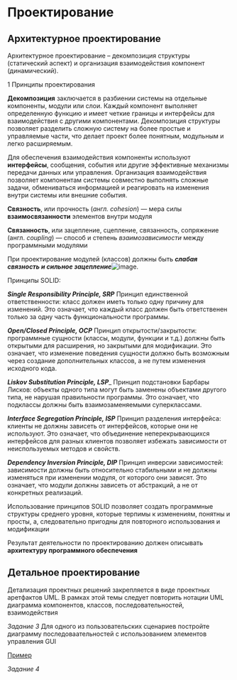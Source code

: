# Проектирование

## Архитектурное проектирование

Архитектурное проектирование – декомпозиция структуры (статический аспект) и организация взаимодействия  компонент (динамический).

1 Принципы проектирования

__Декомпозиция__  заключается в разбиении системы на отдельные компоненты, модули или слои. Каждый компонент выполняет определенную функцию и имеет четкие границы и интерфейсы для взаимодействия с другими компонентами. Декомпозиция структуры позволяет разделить сложную систему на более простые и управляемые части, что делает проект более понятным, модульным и легко расширяемым.

Для обеспечения взаимодействия компоненты используют __интерфейсы__, сообщения, события или другие эффективные механизмы передачи данных или управления. Организация взаимодействия позволяет компонентам системы совместно выполнять сложные задачи, обмениваться информацией и реагировать на изменения внутри системы или внешние события.

__Связность__, или прочность (_англ. cohesion_) — мера силы __взаимосвязанности__ элементов внутри модуля

__Связанность__, или зацепление, сцепление, связанность, сопряжение (англ. _coupling_) — способ и степень _взаимозависимости_ между программными модулями

При проектирование модулей (классов) должны быть ___слабая связность и сильное зацепление___![image](https://github.com/olgmina/SWEngineering-technics.github.io/assets/65451923/7e509358-17b9-4beb-9779-83d2823842ca).

Принципы SOLID:

___Single Responsibility Principle, SRP___ Принцип единственной ответственности: класс должен иметь только одну причину для изменений. Это означает, что каждый класс должен быть ответственен только за одну часть функциональности программы.

___Open/Closed Principle, OCP___ Принцип открытости/закрытости: программные сущности (классы, модули, функции и т.д.) должны быть открытыми для расширения, но закрытыми для модификации. Это означает, что изменение поведения сущности должно быть возможным через создание дополнительных классов, а не путем изменения исходного кода.

___Liskov Substitution Principle, LSP____ Принцип подстановки Барбары Лисков: объекты одного типа могут быть заменены объектами другого типа, не нарушая правильности программы. Это означает, что подклассы должны быть взаимозаменяемыми суперклассами.

___Interface Segregation Principle, ISP___ Принцип разделения интерфейса: клиенты не должны зависеть от интерфейсов, которые они не используют. Это означает, что объединение неперекрывающихся интерфейсов для разных клиентов позволяет избежать зависимости от неиспользуемых методов и свойств.

___Dependency Inversion Principle, DIP___ Принцип инверсии зависимостей: зависимости должны быть относительно стабильными и не должны изменяться при изменении модуля, от которого они зависят. Это означает, что модули должны зависеть от абстракций, а не от конкретных реализаций.

Использование принципов SOLID позволяет создать программные структуры среднего уровня, которые терпимы к изменениям, понятны и просты, а, следовательно пригодны для повторного использования и модификации

Результат деятельности по проектированию должен описывать __архитектуру программного обеспечения__

## Детальное проектирование
Детализация проектных решений закрепляется в виде проектных аретфактов UML. В рамках этой темы следует повторить нотации UML диаграмма компонентов, классов, последовательностей, взаимодействия


_Задание 3_ Для одного из пользовательских сценариев постройте диаграмму последоваательностей с использованием элементов управления GUI

[Пример](https://github.com/olgmina/SWEngineering-technics.github.io/blob/e8679238e19c82118510f8a239dfa5fc345eaccf/design/%D0%9F%D1%80%D0%B8%D0%BC%D0%B5%D1%80%D1%8B%20%D0%BF%D0%BE%D1%81%D1%82%D1%80%D0%BE%D0%B5%D0%BD%D0%B8%D1%8F%20%D0%B4%D0%B8%D0%B0%D0%B3%D1%80%D0%B0%D0%BC%D0%BC%20%D0%BF%D0%BE%D1%81%D0%BB%D0%B5%D0%B4%D0%BE%D0%B2%D0%B0%D1%82%D0%B5%D0%BB%D1%8C%D0%BD%D0%BE%D1%81%D1%82%D0%B5%D0%B9.pdf)

_Задание 4_
